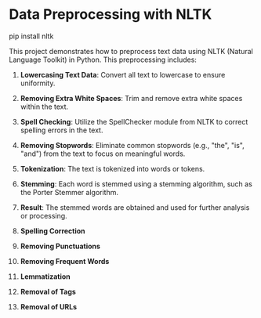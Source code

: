 # Data Preprocessing with NLTK

pip install nltk

This project demonstrates how to preprocess text data using NLTK (Natural Language Toolkit) in Python. This preprocessing includes:

1. **Lowercasing Text Data**: Convert all text to lowercase to ensure uniformity.

2. **Removing Extra White Spaces**: Trim and remove extra white spaces within the text.

3. **Spell Checking**: Utilize the SpellChecker module from NLTK to correct spelling errors in the text.

4. **Removing Stopwords**: Eliminate common stopwords (e.g., "the", "is", "and") from the text to focus on meaningful words.
 
5. **Tokenization**: The text is tokenized into words or tokens.
 
6. **Stemming**: Each word is stemmed using a stemming algorithm, such as the Porter Stemmer algorithm.
 
7. **Result**: The stemmed words are obtained and used for further analysis or processing.

8. **Spelling Correction**

9. **Removing Punctuations**

10. **Removing Frequent Words**

11. **Lemmatization**

12. **Removal of Tags**

13. **Removal of URLs**
